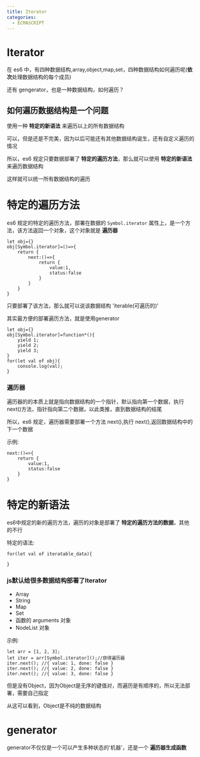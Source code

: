 ```yaml
---
title: Iterator
categories:
  - ECMASCRIPT
---
```


# Iterator

在 es6 中，有四种数据结构,array,object,map,set，四种数据结构如何遍历呢\(**依次**处理数据结构的每个成员\)

还有 gengerator，也是一种数据结构，如何遍历？

## 如何遍历数据结构是一个问题

使用一种 **特定的新语法** 来遍历以上的所有数据结构

可以，但是还是不完美，因为以后可能还有其他数据结构诞生，还有自定义遍历的情况

所以，es6 规定只要数据部署了 **特定的遍历方法**，那么就可以使用 **特定的新语法**来遍历数据结构

这样就可以统一所有数据结构的遍历

# 特定的遍历方法

es6 规定的特定的遍历方法，部署在数据的 `Symbol.iterator` 属性上，是一个方法，该方法返回一个对象，这个对象就是 **遍历器**

```
let obj={}
obj[Symbol.iterator]=()=>{
    return {
        next:()=>{
            return {
                value:1,
                status:false
            }
        }
    }
}
```

只要部署了该方法，那么就可以说该数据结构 'iterable\(可遍历的\)'

其实最方便的部署遍历方法，就是使用generator

```
let obj={}
obj[Symbol.iterator]=function*(){
    yield 1;
    yield 2;
    yield 3;
}
for(let val of obj){
    console.log(val);
}
```

### 遍历器

遍历器的的本质上就是指向数据结构的一个指针，默认指向第一个数据，执行 next\(\)方法，指针指向第二个数据，以此类推，直到数据结构的结尾

所以，es6 规定，遍历器需要部署一个方法 next\(\),执行 next\(\),返回数据结构中的下一个数据

示例:

```
next:()=>{
    return {
        value:1,
        status:false
    }
}
```

# 特定的新语法

es6中规定的新的遍历方法，遍历的对象是部署了 **特定的遍历方法的数据**，其他的不行

特定的语法:

```
for(let val of iteratable_data){

}
```

### js**默认给很多数据结构**部署了Iterator

* Array
* String
* Map
* Set
* 函数的 arguments 对象
* NodeList 对象

示例:

```
let arr = [1, 2, 3];
let iter = arr[Symbol.iterator]();//获得遍历器
iter.next(); //{ value: 1, done: false }
iter.next(); //{ value: 2, done: false }
iter.next(); //{ value: 3, done: false }
```

但是没有Object，因为Object是无序的键值对，而遍历是有顺序的，所以无法部署，需要自己指定

从这可以看到，Object是不纯的数据结构

# generator

generator不仅仅是一个可以产生多种状态的'机器'，还是一个 **遍历器生成函数**

